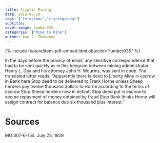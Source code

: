```yaml
---
title: Cryptic Mining
date: 2018-06-20
tags: ["telegrams","cryptography"]
subtitle: 
cover-image: lumber935
categories: ["Mine to Mine"]
author: Amy J. Thompson
---
```


{% include feature/item-pdf-embed.html objectid="lumber935" %}

In the days before the privacy of email, any sensitive correspondence that had to be sent quickly as in this telegram between mining administrator Henry L. Day and his attorney John H. Wourms, was sent in code. The translated letter reads: “Apparently there is deed to Liberty Mine in escrow in Bank here Stop deed to be delivered to Frank Horne unless Sheep herders pay twelve thousand dollars to Horne according to the terms of escrow Stop Sheep herders now in default Stop deed put in escrow to secure repayment of money obtained by fraud Stop Bank thinks Horne will assign contract for balance due six thousand plus interest.”

# Sources

MG 307-6-154, July 23, 1929